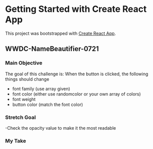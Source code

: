 # Getting Started with Create React App

This project was bootstrapped with [Create React App](https://github.com/facebook/create-react-app).

## WWDC-NameBeautifier-0721

### Main Objective

The goal of this challenge is: When the button is clicked, the following things should change

- font family (use array given)
- font color (either use randomcolor or your own array of colors)
 - font weight
 - button color (match the font color)

### Stretch Goal

-Check the opacity value to make it the most readable

### My Take




